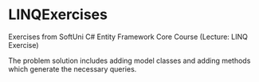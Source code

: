 # LINQExercises
Exercises from SoftUni C# Entity Framework Core Course (Lecture: LINQ Exercise)

The problem solution includes adding model classes and adding methods which generate the necessary queries.
